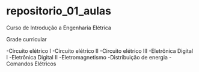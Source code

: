 # repositorio_01_aulas

Curso de Introdução a Engenharia Elétrica

Grade curricular

-Circuito elétrico I
-Circuito elétrico II
-Circuito elétrico III
-Eletrônica Digital I
-Eletrônica Digital II
-Eletromagnetismo 
-Distribuição de energia
-Comandos Elétricos

